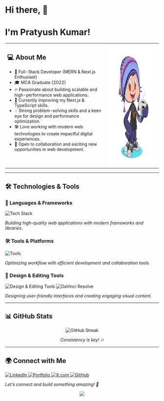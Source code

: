 # Hi there, 👋

<h1 align="left">I'm Pratyush Kumar!</h1>

<table>
  <tr>
    <td valign="top">
      <h2>💻 About Me</h2>
      <ul>
        <li>🚀 Full-Stack Developer (MERN & Next.js Enthusiast)</li>
        <li>🎓 MCA Graduate (2022)</li>
        <li>🔥 Passionate about building scalable and high-performance web applications.</li>
        <li>🌱 Currently improving my Next.js & TypeScript skills.</li>
        <li>💡 Strong problem-solving skills and a keen eye for design and performance optimization.</li>
        <li>🛠️ Love working with modern web technologies to create impactful digital experiences.</li>
        <li>📜 Open to collaboration and exciting new opportunities in web development.</li>
      </ul>
    </td>
    <td valign="top">
      <img src="https://github.com/Glitchier/Glitchier/blob/main/octocat-1741592344314.png" width="auto" height="400" alt="Octocat" />
    </td>
  </tr>
</table>

---

## 🛠️ Technologies & Tools

### 🚀 Languages & Frameworks
<p align="left">
  <img src="https://skillicons.dev/icons?i=js,ts,react,nextjs,nodejs,express,mongodb,redux,mysql,postgres,cpp,java,python" alt="Tech Stack" />
</p>
<p><em>Building high-quality web applications with modern frameworks and libraries.</em></p>

### 🛠️ Tools & Platforms
<p align="left">
  <img src="https://skillicons.dev/icons?i=git,github,docker,postman,vscode" alt="Tools" />
</p>
<p><em>Optimizing workflow with efficient development and collaboration tools.</em></p>

### 🎨 Design & Editing Tools
<p align="left">
  <img src="https://skillicons.dev/icons?i=figma,ai,ps" alt="Design & Editing Tools" />
  <img src="https://upload.wikimedia.org/wikipedia/commons/9/90/DaVinci_Resolve_17_logo.svg" width="40" height="40" alt="DaVinci Resolve"/>
</p>
<p><em>Designing user-friendly interfaces and creating engaging visual content.</em></p>

---

## 📊 GitHub Stats
<p align="center">  
  <img src="https://github-readme-streak-stats.herokuapp.com/?user=Glitchier&theme=algolia" alt="GitHub Streak"/>  
</p>
<p align="center"><em>Consistency is key! 🔥</em></p>

---

## 🌍 Connect with Me
<p align="left">
  <a href="https://www.linkedin.com/in/pratyush-kumar-2059071b6">
    <img src="https://upload.wikimedia.org/wikipedia/commons/c/ca/LinkedIn_logo_initials.png" width="40" height="40" alt="LinkedIn"/>
  </a>
  <a href="#">
    <img src="https://upload.wikimedia.org/wikipedia/commons/c/c4/Globe_icon.svg" width="40" height="40" alt="Portfolio"/>
  </a>
  <a href="https://twitter.com/pratyush_K9">
    <img src="https://upload.wikimedia.org/wikipedia/commons/5/53/X_logo_2023_original.svg" width="40" height="40" alt="X.com"/>
  </a>
  <a href="https://github.com/Glitchier">
    <img src="https://upload.wikimedia.org/wikipedia/commons/9/91/Octicons-mark-github.svg" width="40" height="40" alt="GitHub"/>
  </a>
</p>
<p><em>Let's connect and build something amazing! 🚀</em></p>

<p align="center">
  <img src="https://raw.githubusercontent.com/abhisheknaiidu/abhisheknaiidu/master/code.gif" width="400"/>
</p>

